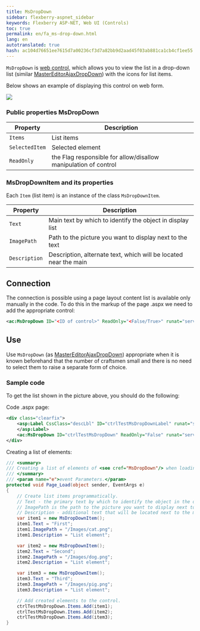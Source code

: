 ```yaml
--- 
title: MsDropDown 
sidebar: flexberry-aspnet_sidebar 
keywords: Flexberry ASP-NET, Web UI (Controls) 
toc: true 
permalink: en/fa_ms-drop-down.html 
lang: en 
autotranslated: true 
hash: ac104d76651ee7615d7a00236cf3d7a82bb9d2aad45f03ab881ca1cb4cf1ee55 
--- 
```


`MsDropDown` is [web control](fa_web-controls.html), which allows you to view the list in a drop-down list (similar [MasterEditorAjaxDropDown](fa_master-editor-ajax-dropdown.html)) with the icons for list items. 

Below shows an example of displaying this control on web form. 

![](/images/pages/products/flexberry-aspnet/controls/ms-drop-down.png) 

### Public properties MsDropDown 

|Property|Description| 
|-------------|---------------------------------| 
|`Items`|List items| 
|`SelectedItem`|Selected element| 
|`ReadOnly`|the Flag responsible for allow/disallow manipulation of control| 

### MsDropDownItem and its properties 

Each `Item` (list item) is an instance of the class `MsDropDownItem`. 

|Property|Description| 
|-------------|---------------------------------| 
|`Text`|Main text by which to identify the object in display list| 
|`ImagePath`|Path to the picture you want to display next to the text| 
|`Description`|Description, alternate text, which will be located near the main| 

## Connection 

The connection is possible using a page layout content list is available only manually in the code. To do this in the markup of the page .aspx we need to add the appropriate control: 

```xml
<ac:MsDropDown ID="<ID of control>" ReadOnly="<False/True>" runat="server"/>
``` 

## Use 

Use `MsDropDown` (as [MasterEditorAjaxDropDown](fa_master-editor-ajax-dropdown.html)) appropriate when it is known beforehand that the number of craftsmen small and there is no need to select them to raise a separate form of choice. 

### Sample code 

To get the list shown in the picture above, you should do the following: 

Code .aspx page: 

```xml
<div class="clearfix">
    <asp:Label CssClass="descLbl" ID="ctrlTestMsDropDownLabel" runat="server" Text=List EnableViewState="False">
    </asp:Label>
    <ac:MsDropDown ID="ctrlTestMsDropDown" ReadOnly="False" runat="server"/>
</div>
``` 

Creating a list of elements: 

```csharp
/// <summary> 
/// Creating a list of elements of <see cref="MsDropDown"/> when loading the control. 
/// </summary> 
/// <param name="e">event Parameters.</param> 
protected void Page_Load(object sender, EventArgs e)
{
    // Create list items programmatically. 
    // Text - the primary text by which to identify the object in the display list. 
    // ImagePath is the path to the picture you want to display next to the text. 
    // Description - additional text that will be located next to the main. 
    var item1 = new MsDropDownItem();
    item1.Text = "First";
    item1.ImagePath = "/Images/cat.png";
    item1.Description = "List element";

    var item2 = new MsDropDownItem();
    item2.Text = "Second";
    item2.ImagePath = "/Images/dog.png";
    item2.Description = "List element";

    var item3 = new MsDropDownItem();
    item3.Text = "Third";
    item3.ImagePath = "/Images/pig.png";
    item3.Description = "List element";

    // Add created elements to the control. 
    ctrlTestMsDropDown.Items.Add(item1);
    ctrlTestMsDropDown.Items.Add(item2);
    ctrlTestMsDropDown.Items.Add(item3);
}
``` 




